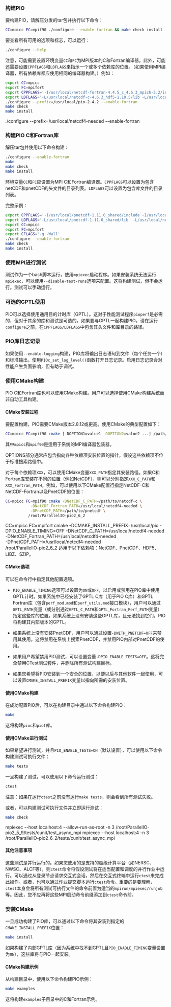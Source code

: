 ### 构建PIO

要构建PIO，请解压分发的tar包并执行以下命令：

```bash
CC=mpicc FC=mpif90 ./configure --enable-fortran && make check install
```

要查看所有可用的选项和标志，可以运行：

```bash
./configure --help
```

注意，可能需要设置环境变量`CC`和`FC`为MPI版本的C和Fortran编译器。此外，可能还需要设置`CPPFLAGS`和`LDFLAGS`来指示一个或多个依赖库的位置。（如果使用MPI编译器，所有依赖库都应使用相同的编译器构建。）例如：

```bash
export CC=mpicc
export FC=mpifort
export CPPFLAGS='-I/usr/local/netcdf-fortran-4.4.5_c_4.6.3_mpich-3.2/include -I/usr/local/netcdf-c-4.6.3_hdf5-1.10.5/include -I/usr/local/pnetcdf-1.11.0_shared/include'
export LDFLAGS='-L/usr/local/netcdf-c-4.6.3_hdf5-1.10.5/lib -L/usr/local/pnetcdf-1.11.0_shared/lib'
./configure --prefix=/usr/local/pio-2.4.2 --enable-fortran
make check
make install
```

./configure --prefix=/usr/local/netcdf4-needed --enable-fortran

### 构建PIO C和Fortran库

解压tar包并使用以下命令构建：

```bash
./configure --enable-fortran
make
make check
make install
```

环境变量`CC`和`FC`应设置为MPI C和Fortran编译器。`CPPFLAGS`可以设置为包含netCDF和pnetCDF的头文件的目录列表。`LDFLAGS`可以设置为包含库文件的目录列表。

完整示例：

```bash
export CPPFLAGS='-I/usr/local/pnetcdf-1.11.0_shared/include -I/usr/local/netcdf-c-4.7.0_hdf5-1.10.5_mpich-3.2/include -I/usr/local/netcdf-fortran-4.4.5_c_4.6.3_mpich-3.2/include'
export LDFLAGS='-L/usr/local/pnetcdf-1.11.0_shared/lib  -L/usr/local/netcdf-c-4.7.0_hdf5-1.10.5_mpich-3.2/lib'
export CC=mpicc
export FC=mpifort
export CFLAGS='-g -Wall'
./configure --enable-fortran
make check
make install
```

### 使用MPI进行测试

测试作为一个bash脚本运行，使用`mpiexec`启动程序。如果安装系统无法运行`mpiexec`，可以使用`--disable-test-runs`选项来配置。这将构建测试，但不会运行。测试可以手动运行。

### 可选的GPTL使用

PIO可以选择使用通用目的计时库（GPTL）。这对于性能测试程序`pioperf`是必需的，但对于其余的库和测试是可选的。如果要与GPTL一起构建PIO，请在运行`configure`之前，在`CPPFLAGS/LDFLAGS`中包含其头文件和库目录的路径。

### PIO库日志记录

如果使用`--enable-logging`构建，PIO库将输出日志语句到文件（每个任务一个）和标准输出。使用`PIOc_set_log_level()`函数打开日志记录。启用日志记录会对性能产生负面影响，但有助于调试。

### 使用CMake构建

PIO C和Fortran库也可以使用CMake构建。用户可以选择使用CMake构建系统而非自动工具构建。

#### CMake安装过程

要配置构建，PIO需要CMake版本2.8.12或更高。使用CMake的典型配置如下：

```bash
CC=mpicc FC=mpif90 cmake [-DOPTION1=value1 -DOPTION2=value2 ...] /path/to/pio/source
```

其中`mpicc`和`mpif90`是适用于系统的MPI编译器包装器。

OPTIONS部分通常应包含指向各种依赖项安装位置的指针，假设这些依赖项不位于标准搜索路径中。

对于每个依赖项`XXX`，可以使用CMake变量`XXX_PATH`指定其安装路径。如果C和Fortran库安装在不同的位置（例如NetCDF），则可以分别指定`XXX_C_PATH`和`XXX_Fortran_PATH`。例如，可以使用以下CMake配置行指定NetCDF-C和NetCDF-Fortran以及PnetCDF的位置：

```bash
CC=mpicc FC=mpif90 cmake -DNetCDF_C_PATH=/path/to/netcdf-c \
           -DNetCDF_Fortran_PATH=/usr/local/netcdf4-needed \
           -DPnetCDF_PATH=/path/to/pnetcdf \
          /root/ParallelIO-pio2_6_2
```
CC=mpicc FC=mpifort cmake -DCMAKE_INSTALL_PREFIX=/usr/local/pio -DPIO_ENABLE_TIMING=OFF -DNetCDF_C_PATH=/usr/local/netcdf4-needed \
           -DNetCDF_Fortran_PATH=/usr/local/netcdf4-needed \
           -DPnetCDF_PATH=/usr/local/netcdf4-needed \
           /root/ParallelIO-pio2_6_2
适用于以下依赖项：NetCDF、PnetCDF、HDF5、LIBZ、SZIP。

#### CMake选项

可以在命令行中指定其他配置选项。

- `PIO_ENABLE_TIMING`选项可以设置为`ON`或`OFF`，以启用或禁用在PIO库中使用GPTL计时。如果系统中已经安装了GPTL C库（用于PIO C库）和GPTL Fortran库（包含`perf_mod.mod`和`perf_utils.mod`接口模块），用户可以通过`GPTL_PATH`变量（或分别通过`GPTL_C_PATH`和`GPTL_Fortran_Perf_PATH`变量）指定这些库的位置。如果系统上没有安装这些GPTL库，且无法找到它们，PIO将构建其内部版本的GPTL。

- 如果系统上没有安装PnetCDF，用户可以通过设置`-DWITH_PNETCDF=OFF`来禁用其使用。这将禁用在系统上搜索PnetCDF，并禁用PIO内部对PnetCDF的使用。

- 如果用户希望禁用PIO测试，可以设置变量`-DPIO_ENABLE_TESTS=OFF`。这将完全禁用CTest测试套件，并删除所有测试构建目标。

- 如果您希望将PIO安装到一个安全的位置，以便以后与其他软件一起使用，可以设置`CMAKE_INSTALL_PREFIX`变量以指向所需的安装位置。

#### 使用CMake构建

在成功配置PIO后，可以在构建目录中通过以下命令构建PIO：

```bash
make
```

这将构建`pioc`和`piof`库。

#### 使用CMake进行测试

如果希望进行测试，并且`PIO_ENABLE_TESTS=ON`（默认设置），可以使用以下命令构建测试可执行文件：

```bash
make tests
```

一旦构建了测试，可以使用以下命令运行测试：

```bash
ctest
```

注意：如果在运行`ctest`之前没有运行`make tests`，则会看到所有测试失败。

或者，可以构建测试可执行文件并立即运行测试：

```bash
make check
```
mpiexec --host localhost:4 --allow-run-as-root -n 3 /root/ParallelIO-pio2_5_9/tests/cunit/test_async_mpi
mpiexec --host localhost:4 -n 3 /root/ParallelIO-pio2_6_2/tests/cunit/test_async_mpi

#### 其他注意事项

这些测试是并行运行的。如果您使用的是支持的超级计算平台（如NERSC、NWSC、ALCF等），则`ctest`命令将假设测试将在适当配置和调度的并行作业中运行。可以通过从登录节点请求交互式会话，然后在交互式终端中运行`ctest`来完成此操作。或者，也可以通过作业提交脚本运行`ctest`命令。重要的是要理解，`ctest`本身会将所有测试可执行文件的命令前置为适当的`mpirun/mpiexec/runjob`等。因此，您不应再将这些MPI启动命令前缀添加到`ctest`命令前。

### 安装CMake

一旦成功构建了PIO库，可以通过以下命令将其安装到指定的`CMAKE_INSTALL_PREFIX`位置：

```bash
make install
```

如果构建了内部GPTL库（因为系统中找不到GPTL且`PIO_ENABLE_TIMING`变量设置为`ON`），这些库将与PIO一起安装。

#### CMake构建示例

从构建目录中，使用以下命令构建PIO示例：

```bash
make examples
```

这将构建`examples`子目录中的C和Fortran示例。